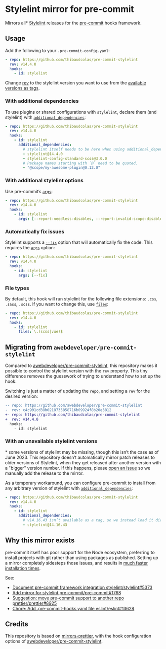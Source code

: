 # Stylelint mirror for pre-commit

Mirrors all* [Stylelint](https://stylelint.io/) releases for the [pre-commit](https://pre-commit.com/) hooks framework.

## Usage

Add the following to your `.pre-commit-config.yaml`:

```yaml
- repo: https://github.com/thibaudcolas/pre-commit-stylelint
  rev: v14.4.0
  hooks:
    - id: stylelint
```

Change [rev](https://pre-commit.com/#repos-rev) to the stylelint version you want to use from the [available versions as tags](https://github.com/thibaudcolas/pre-commit-stylelint/tags).

### With additional dependencies

To use plugins or shared configurations with `stylelint`, declare them (and stylelint) with [`additional_dependencies`](https://pre-commit.com/#config-additional_dependencies):

```yaml
- repo: https://github.com/thibaudcolas/pre-commit-stylelint
  rev: v14.4.0
  hooks:
    - id: stylelint
      additional_dependencies:
        # stylelint itself needs to be here when using additional_dependencies.
        - stylelint@14.4.0
        - stylelint-config-standard-scss@3.0.0
        # Package names starting with `@` need to be quoted.
        - "@scope/my-awesome-plugin@0.12.0"
```

### With additional stylelint options

Use pre-commit’s [`args`](https://pre-commit.com/#config-args):

```yaml
- repo: https://github.com/thibaudcolas/pre-commit-stylelint
  rev: v14.4.0
  hooks:
    - id: stylelint
      args: [--report-needless-disables, --report-invalid-scope-disables]
```

### Automatically fix issues

Stylelint supports a [`--fix`](https://stylelint.io/user-guide/usage/cli#--fix) option that will automatically fix the code. This requires the [`args`](https://pre-commit.com/#config-args) option:

```yaml
- repo: https://github.com/thibaudcolas/pre-commit-stylelint
  rev: v14.4.0
  hooks:
    - id: stylelint
      args: [--fix]
```

### File types

By default, this hook will run stylelint for the following file extensions: `.css`, `.sass`, `.scss`. If you want to change this, use [`files`](https://pre-commit.com/#config-files):

```yaml
- repo: https://github.com/thibaudcolas/pre-commit-stylelint
  rev: v14.4.0
  hooks:
    - id: stylelint
      files: \.(scss|vue)$
```

## Migrating from `awebdeveloper/pre-commit-stylelint`

Compared to [awebdeveloper/pre-commit-stylelint](https://github.com/awebdeveloper/pre-commit-stylelint), this repository makes it possible to control the stylelint version with the `rev` property. This tiny difference removes the guesswork of trying to understand how to set up the hook.

Switching is just a matter of updating the `repo`, and setting a `rev` for the desired version:

```diff
-- repo: https://github.com/awebdeveloper/pre-commit-stylelint
-  rev: c4c991cd38b0218735858716b09924f8b20e3812
+- repo: https://github.com/thibaudcolas/pre-commit-stylelint
+  rev: v14.4.0
  hooks:
    - id: stylelint
```

### With an unavailable stylelint versions

\* some versions of stylelint may be missing, though this isn’t the case as of June 2023. This repository doesn’t automatically mirror patch releases to older versions of Stylelint, when they get released after another version with a "bigger" version number. If this happens, please [open an issue](https://github.com/thibaudcolas/pre-commit-stylelint/issues/new) so we manually add the release to the mirror. 

As a temporary workaround, you can configure pre-commit to install from any arbitrary version of stylelint with [`additional_dependencies`](https://pre-commit.com/#config-additional_dependencies):

```yaml
- repo: https://github.com/thibaudcolas/pre-commit-stylelint
  rev: v14.4.0
  hooks:
    - id: stylelint
      additional_dependencies:
        # v14.16.43 isn’t available as a tag, so we instead load it directly from npm:
        - stylelint@14.16.43
```

## Why this mirror exists

pre-commit itself has poor support for the Node ecosystem, preferring to install projects with git rather than using packages as published. Setting up a mirror completely sidesteps those issues, and results in [much faster installation times](https://github.com/thibaudcolas/pre-commit-stylelint/discussions/1).

See:

- [Document pre-commit framework integration stylelint/stylelint#5373](https://github.com/stylelint/stylelint/issues/5373)
- [Add mirror for stylelint pre-commit/pre-commit#1768](https://github.com/pre-commit/pre-commit/issues/1768)
- [Suggestion: move pre-commit support to another repo prettier/prettier#8925](https://github.com/prettier/prettier/issues/8925)
- [Chore: Add .pre-commit-hooks.yaml file eslint/eslint#13628](https://github.com/eslint/eslint/pull/13628)

## Credits

This repository is based on [mirrors-prettier](https://github.com/pre-commit/mirrors-prettier), with the hook configuration options of [awebdeveloper/pre-commit-stylelint](https://github.com/awebdeveloper/pre-commit-stylelint).
